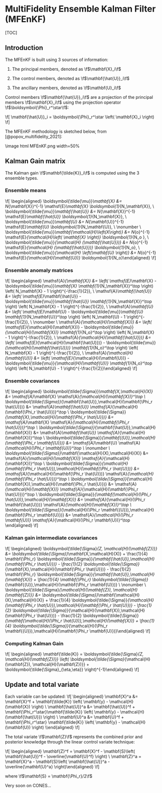 # MultiFidelity Ensemble Kalman Filter (MFEnKF)

[TOC]

## Introduction

The MFEnKF is built using 3 sources of information:

1.  The principal members, denoted as \f$\mathbf{X}_i\f$

2.  The control members, denoted as \f$\mathbf{\hat{U}}_i\f$

3.  The ancillary members, denoted as \f$\mathbf{U}_i\f$

Control members \f$\mathbf{\hat{U}}_i\f$ are a projection of the principal members \f$\mathbf{X}_i\f$ using the projection operator \f$\boldsymbol{\Phi}_r^\star\f$:

\f[ \mathbf{\hat{U}}_i = \boldsymbol{\Phi}_r^\star \left( \mathbf{X}_i \right) \f]

The MFEnKF methodology is sketched below, from [@popov_multifidelity_2021]:

\image html MFEnKF.png width=50%

## Kalman Gain matrix

The Kalman gain \f$\mathbf{\tilde{K}}_i\f$ is computed using the 3 ensemble
types.

### Ensemble means

\f[
\begin{aligned}
    \boldsymbol{\tilde{\mu}}_\mathbf{X} &= N_{\mathbf{X}}^{-1} \mathsf{E}_\mathbf{X} \boldsymbol{1}_{N_\mathbf{X}}, \\
    \boldsymbol{\tilde{\mu}}_\mathbf{\hat{U}} &= N_{\mathbf{X}}^{-1} \mathsf{E}_\mathbf{\hat{U}} \boldsymbol{1}_{N_\mathbf{X}}, \\
    \boldsymbol{\tilde{\mu}}_\mathbf{U} &= N_{\mathbf{U}}^{-1} \mathsf{E}_\mathbf{U} \boldsymbol{1}_{N_\mathbf{U}}, \\
    \nonumber \\
    \boldsymbol{\tilde{\mu}}_\mathbf{\mathcal{H}\left(X\right)} &= N_{o}^{-1} \mathsf{E}_{\mathcal{H}\left( \mathbf{X} \right)} \boldsymbol{1}_{N_o }, \\
    \boldsymbol{\tilde{\mu}}_{\mathcal{H} (\mathbf{\hat{U}})} &= N_{o}^{-1} \mathsf{E}_{\mathcal{H} (\mathbf{\hat{U}})} \boldsymbol{1}_{N_o}, \\
    \boldsymbol{\tilde{\mu}}_{\mathcal{H} \left(\mathbf{U} \right)} &= N_{o}^{-1} \mathsf{E}_{\mathcal{H}(\mathbf{U})} \boldsymbol{1}_{N_o}\end{aligned}
\f]

### Ensemble anomaly matrices

\f[
\begin{aligned}
    \mathsf{A}_{\mathbf{X}} &= \left( \mathsf{E}_\mathbf{X} - \boldsymbol{\tilde{\mu}}_\mathbf{X} \mathbf{1}_{N_\mathbf{X}}^\top \right) \left( N_\mathbf{X} - 1 \right)^{-\frac{1}{2}}, \\
    \mathsf{A}_\mathbf{\hat{U}} &= \left( \mathsf{E}_\mathbf{\hat{U}} - \boldsymbol{\tilde{\mu}}_\mathbf{\hat{U}} \mathbf{1}_{N_\mathbf{X}}^\top \right) \left( N_\mathbf{X} - 1 \right)^{-\frac{1}{2}}, \\
    \mathsf{A}_\mathbf{U} &= \left( \mathsf{E}_\mathbf{U} - \boldsymbol{\tilde{\mu}}_\mathbf{U} \mathbf{1}_{N_\mathbf{U}}^\top \right) \left( N_\mathbf{U} - 1 \right)^{-\frac{1}{2}}, \\
    \nonumber \\
    \mathsf{A}_{\mathcal{H}(\mathbf{X})} &= \left( \mathsf{E}_{\mathcal{H}(\mathbf{X})} - \boldsymbol{\tilde{\mu}}_{\mathcal{H}(\mathbf{X})} \mathbf{1}_{N_o}^\top \right) \left( N_\mathbf{X} - 1 \right)^{-\frac{1}{2}}, \\
    \mathsf{A}_{\mathcal{H}(\mathbf{\hat{U}})} &= \left( \mathsf{E}_{\mathcal{H}(\mathbf{\hat{U}})} - \boldsymbol{\tilde{\mu}}_{\mathcal{H}(\mathbf{\hat{U}})} \mathbf{1}_{N_o}^\top \right) \left( N_\mathbf{X} - 1 \right)^{-\frac{1}{2}}, \\
    \mathsf{A}_{\mathcal{H}(\mathbf{U})} &= \left( \mathsf{E}_{\mathcal{H}(\mathbf{U})} - \boldsymbol{\tilde{\mu}}_{\mathcal{H}(\mathbf{U})} \mathbf{1}_{N_o}^\top \right) \left( N_\mathbf{U} - 1 \right)^{-\frac{1}{2}}\end{aligned}
\f]

### Ensemble covariances

\f[
\begin{aligned}
    \boldsymbol{\tilde{\Sigma}}_\mathbf{X,\mathcal{H}(X)} &= \mathsf{A}_\mathbf{X} \mathsf{A}_{\mathcal{H}(\mathbf{X})}^\top \\
    \boldsymbol{\tilde{\Sigma}}_{\mathbf{\hat{U}},\mathcal{H}(\mathbf{\Phi_r \hat{U}})} &= \mathsf{A}_\mathbf{\hat{U}} \mathsf{A}_{\mathcal{H}(\mathbf{\Phi_r \hat{U}})}^\top \\
    \boldsymbol{\tilde{\Sigma}}_{\mathbf{X},\mathcal{H}(\mathbf{\Phi_r \hat{U}})} &= \mathsf{A}_\mathbf{X} \mathsf{A}_{\mathcal{H}(\mathbf{\Phi_r \hat{U}})}^\top \\
    \boldsymbol{\tilde{\Sigma}}_{\mathbf{\hat{U}},\mathcal{H}(\mathbf{X})} &= \mathsf{A}_\mathbf{\hat{U}} \mathsf{A}_{\mathcal{H}(\mathbf{X})}^\top \\
    \boldsymbol{\tilde{\Sigma}}_{\mathbf{{U}},\mathcal{H}(\mathbf{\Phi_r \mathbf{U}})} &= \mathsf{A}_\mathbf{U} \mathsf{A}_{\mathcal{H}(\Phi_r \mathbf{U})}^\top \\ 
    \nonumber \\    
    \boldsymbol{\tilde{\Sigma}}_\mathbf{\mathcal{H}(X),\mathcal{H}(X)} &= \mathsf{A}_{\mathcal{H}(\mathbf{X})} \mathsf{A}_{\mathcal{H}(\mathbf{X})}^\top \\
    \boldsymbol{\tilde{\Sigma}}_{\mathcal{H}(\mathbf{\Phi_r \hat{U}}),\mathcal{H}(\mathbf{\Phi_r \hat{U}})} &= \mathsf{A}_{\mathcal{H}(\mathbf{\Phi_r \hat{U}})} \mathsf{A}_{\mathcal{H}(\mathbf{\Phi_r \hat{U}})}^\top \\
    \boldsymbol{\tilde{\Sigma}}_{\mathcal{H}(\mathbf{X}),\mathcal{H}(\mathbf{\Phi_r \hat{U}})} &= \mathsf{A}_{\mathcal{H}(\mathbf{X})} \mathsf{A}_{\mathcal{H}(\mathbf{\Phi_r \hat{U}})}^\top \\
    \boldsymbol{\tilde{\Sigma}}_{\mathbf{\mathcal{H}(\Phi_r \hat{U})},\mathcal{H}(\mathbf{X})} &= \mathsf{A}_{\mathcal{H}(\Phi_r \mathbf{\hat{U}})} \mathsf{A}_{\mathcal{H}(\mathbf{X})}^\top \\
    \boldsymbol{\tilde{\Sigma}}_{\mathcal{H}(\Phi_r \mathbf{{U}}),\mathcal{H}(\mathbf{\Phi_r \mathbf{U}})} &= \mathsf{A}_{\mathcal{H}(\Phi_r \mathbf{U})} \mathsf{A}_{\mathcal{H}(\Phi_r \mathbf{U})}^\top \end{aligned}
\f]

### Kalman gain intermediate covariances

\f[
\begin{aligned}
    \boldsymbol{\tilde{\Sigma}_{Z, \mathcal{H}(\mathbf{Z})}} &= \boldsymbol{\tilde{\Sigma}}_\mathbf{X,\mathcal{H}(X)} + \frac{1}{4} \mathbf{\Phi_r} \boldsymbol{\tilde{\Sigma}}_{\mathbf{\hat{U}},\mathcal{H}(\mathbf{\Phi_r \hat{U}})} - \frac{1}{2}  \boldsymbol{\tilde{\Sigma}}_{\mathbf{X},\mathcal{H}(\mathbf{\Phi_r \hat{U}})} - \frac{1}{2} \mathbf{\Phi_r} \boldsymbol{\tilde{\Sigma}}_{\mathbf{\hat{U}},\mathcal{H}(\mathbf{X})} + \frac{1}{4} \mathbf{\Phi_r} \boldsymbol{\tilde{\Sigma}}_{\mathbf{{U}},\mathcal{H}(\mathbf{\Phi_r \mathbf{U}})} \\
    \nonumber \\
    \boldsymbol{\tilde{\Sigma}_{\mathcal{H}(\mathbf{Z}), \mathcal{H}(\mathbf{Z})}} &= \boldsymbol{\tilde{\Sigma}}_\mathbf{\mathcal{H}(X),\mathcal{H}(X)} + \frac{1}{4} \boldsymbol{\tilde{\Sigma}}_{\mathcal{H}(\mathbf{\Phi_r \hat{U}}),\mathcal{H}(\mathbf{\Phi_r \hat{U}})} - \frac{1}{2} \boldsymbol{\tilde{\Sigma}}_{\mathcal{H}(\mathbf{X}),\mathcal{H}(\mathbf{\Phi_r \hat{U}})} - \frac{1}{2} \boldsymbol{\tilde{\Sigma}}_{\mathbf{\mathcal{H}(\Phi_r \hat{U})},\mathcal{H}(\mathbf{X})} + \frac{1}{4} \boldsymbol{\tilde{\Sigma}}_{\mathcal{H}(\Phi_r \mathbf{{U}}),\mathcal{H}(\mathbf{\Phi_r \mathbf{U}})}\end{aligned}
\f]

### Computing Kalman Gain

\f[
\begin{aligned}
    \mathbf{\tilde{K}} = \boldsymbol{\tilde{\Sigma}_{Z, \mathcal{H}(\mathbf{Z})}} \left( \boldsymbol{\tilde{\Sigma}_{\mathcal{H}(\mathbf{Z}), \mathcal{H}(\mathbf{Z})}} + \boldsymbol{\tilde{\Sigma}_{\eta,\eta}} \right)^{-1}\end{aligned}
\f]

## Update and total variate

Each variable can be updated: 
\f[
\begin{aligned}
    \mathbf{X}^a &= \mathbf{X}^f + \mathbf{\tilde{K}} \left( \mathbf{y} - \mathcal{H}(\mathbf{X}) \right) \\
    \mathbf{\hat{U}}^a &= \mathbf{\hat{U}}^f + \mathbf{\Phi_r^\star}\mathbf{\tilde{K}} \left( \mathbf{y} - \mathcal{H}(\mathbf{\hat{U}}) \right) \\
    \mathbf{U}^a &= \mathbf{U}^f +  \mathbf{\Phi_r^\star} \mathbf{\tilde{K}} \left( \mathbf{y} - \mathcal{H}(\mathbf{U}) \right) \\\end{aligned}
\f]

The total variate \f$\mathbf{Z}\f$ represents the combined prior and
posterior knowledge through the linear control variate technique:

\f[
\begin{aligned}
    \mathbf{Z}^f = \mathbf{X}^f - \mathbf{S}\left( \mathbf{\hat{U}}^f - \overline{\mathbf{U}^f} \right) \\
    \mathbf{Z}^a = \mathbf{X}^a - \mathbf{S}\left( \mathbf{\hat{U}}^a - \overline{\mathbf{U}^a} \right)\end{aligned}
\f]

where \f$\mathbf{S} = \mathbf{\Phi_r}/2\f$

Very soon on CONES...